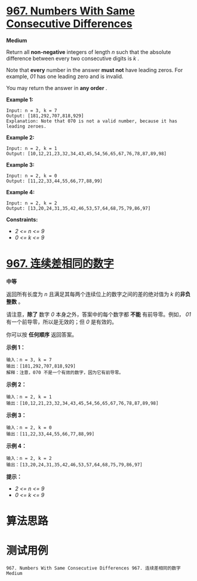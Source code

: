 # [967. Numbers With Same Consecutive Differences][enTitle]

**Medium**

Return all **non-negative**  integers of length  *n*  such that the absolute difference between every two consecutive digits is  *k* .

Note that **every**  number in the answer **must not**  have leading zeros. For example,  *01*  has one leading zero and is invalid.

You may return the answer in **any order** .



**Example 1:** 

```
Input: n = 3, k = 7
Output: [181,292,707,818,929]
Explanation: Note that 070 is not a valid number, because it has leading zeroes.

```

**Example 2:** 

```
Input: n = 2, k = 1
Output: [10,12,21,23,32,34,43,45,54,56,65,67,76,78,87,89,98]

```

**Example 3:** 

```
Input: n = 2, k = 0
Output: [11,22,33,44,55,66,77,88,99]

```

**Example 4:** 

```
Input: n = 2, k = 2
Output: [13,20,24,31,35,42,46,53,57,64,68,75,79,86,97]

```



**Constraints:** 

-  *2 <= n <= 9*  
-  *0 <= k <= 9* 


# [967. 连续差相同的数字][cnTitle]

**中等**

返回所有长度为  *n*  且满足其每两个连续位上的数字之间的差的绝对值为  *k*  的**非负整数** 。

请注意，**除了** 数字  *0*  本身之外，答案中的每个数字都 **不能** 有前导零。例如， *01*  有一个前导零，所以是无效的；但  *0*  是有效的。

你可以按 **任何顺序**  返回答案。



**示例 1：** 

```
输入：n = 3, k = 7
输出：[181,292,707,818,929]
解释：注意，070 不是一个有效的数字，因为它有前导零。

```

**示例 2：** 

```
输入：n = 2, k = 1
输出：[10,12,21,23,32,34,43,45,54,56,65,67,76,78,87,89,98]
```

**示例 3：** 

```
输入：n = 2, k = 0
输出：[11,22,33,44,55,66,77,88,99]

```

**示例 4：** 

```
输入：n = 2, k = 2
输出：[13,20,24,31,35,42,46,53,57,64,68,75,79,86,97]

```



**提示：** 

-  *2 <= n <= 9*  
-  *0 <= k <= 9* 




# 算法思路

# 测试用例
```
967. Numbers With Same Consecutive Differences 967. 连续差相同的数字 Medium
```

[enTitle]: https://leetcode.com/problems/numbers-with-same-consecutive-differences/
[cnTitle]: https://leetcode-cn.com/problems/numbers-with-same-consecutive-differences/
